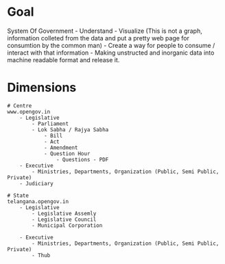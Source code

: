 # Goal
System Of Government
    - Understand
    - Visualize (This is not a graph, information colleted from the data and put a pretty web page for consumtion by the common man)
    - Create a way for people to consume / interact with that information
    - Making unstructed and inorganic data into machine readable format and release it.

# Dimensions
    # Centre
    www.opengov.in
        - Legislative
            - Parliament
            - Lok Sabha / Rajya Sabha
                - Bill
                - Act
                - Amendment               
                - Question Hour
                    - Questions - PDF                    
        - Executive            
            - Ministries, Departments, Organization (Public, Semi Public, Private)        
        - Judiciary

    # State
    telangana.opengov.in
        - Legislative
            - Legislative Assemly
            - Legislative Council
            - Municipal Corporation

        - Executive
            - Ministries, Departments, Organization (Public, Semi Public, Private)
            - Thub